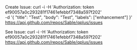 Create Issue:
curl -i -H 'Authorization: token ef90057a0c293281f17461efebbf7348a597f202' \
   -d '{ "title": "Test", "body": "Test", "labels": ["enhancement"] }' \
https://api.github.com/repos/Sable/qplus/issues


See Issue:
curl -i -H 'Authorization: token ef90057a0c293281f17461efebbf7348a597f202' https://api.github.com/repos/Sable/qplus/issues
